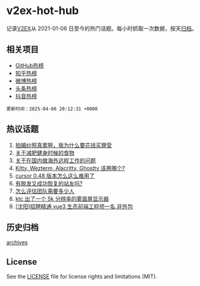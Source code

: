 # v2ex-hot-hub

 记录[V2EX](https://www.v2ex.com/)从 2021-01-06 日至今的热门话题。每小时抓取一次数据，按天[归档](archives)。
 
 ## 相关项目

- [GitHub热榜](https://github.com/it985/github-hot-hub)
- [知乎热榜](https://github.com/it985/zhihu-hot-hub)
- [微博热榜](https://github.com/it985/weibo-hot-hub)
- [头条热榜](https://github.com/it985/toutiao-hot-hub)
- [抖音热榜](https://github.com/it985/douyin-hot-hub)


 `更新时间：2025-04-06 20:12:31 +0800`

## 热议话题

1. [拍婚纱照真累啊，我为什么要花钱买罪受](https://www.v2ex.com/t/1123495)
1. [关于减肥健身时候的食物](https://www.v2ex.com/t/1123514)
1. [关于在国内做海外远程工作的问题](https://www.v2ex.com/t/1123484)
1. [Kitty, Wezterm, Alacritty, Ghostty 该用哪个?](https://www.v2ex.com/t/1123532)
1. [cursor 0.48 版本怎么这么难用了](https://www.v2ex.com/t/1123462)
1. [有脱发又成功恢复的站友吗?](https://www.v2ex.com/t/1123496)
1. [怎么评估团队需要多少人](https://www.v2ex.com/t/1123451)
1. [ktc 出了一个 5k 分辨率的雾面屏显示器](https://www.v2ex.com/t/1123483)
1. [[沈阳]招聘精通 vue3 生态前端工程师一名,非外包](https://www.v2ex.com/t/1123512)

## 历史归档

[archives](archives)

## License

See the [LICENSE](LICENSE) file for license rights and limitations (MIT).

